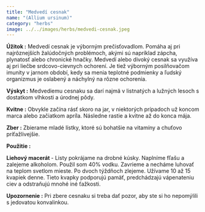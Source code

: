 ```yaml
---
title: "Medvedí cesnak"
name: "(Allium ursinum)"
category: "herbs"
image: ../../images/herbs/medvedi-cesnak.jpeg
---
```


<strong>Úžitok :</strong> Medvedí cesnak je výborným prečisťovadlom. Pomáha aj pri najrôznejších žalúdočných problémoch, akými sú napríklad zápcha, plynatosť alebo chronické hnačky. Medvedí alebo divoký cesnak sa využíva aj pri liečbe srdcovo-cievnych ochorení. Je tiež výborným posilňovačom imunity v jarnom období, kedy sa menia teplotné podmienky a ľudský organizmus je oslabený a náchylný na rôzne ochorenia.

<strong>Výskyt :</strong> Medvediemu cesnaku sa darí najmä v listnatých a lužných lesoch s dostatkom vlhkosti a úrodnej pôdy.

<strong>Kvitne :</strong> Obvykle začína rásť skoro na jar, v niektorých prípadoch už koncom marca alebo začiatkom apríla. Následne rastie a kvitne až do konca mája.

<strong>Zber :</strong> Zbierame mladé lístky, ktoré sú bohatšie na vitamíny a chuťovo príťažlivejšie.

<strong>Použitie :</strong>

<strong>Liehový macerát </strong>- Listy pokrájame na drobné kúsky. Naplníme fľašu a zalejeme alkoholom. Použil som 40% vodku. Zavrieme a necháme luhovať na teplom svetlom mieste. Po dvoch týždňoch zlejeme. Užívame 10 až 15 kvapiek denne. Tieto kvapky podporujú pamäť, predchádzajú vápenateniu ciev a odstraňujú mnohé iné ťažkosti.

<strong>Upozornenie :</strong> Pri zbere cesnaku si treba dať pozor, aby ste si ho nepomýlili s jedovatou konvalinkou.
